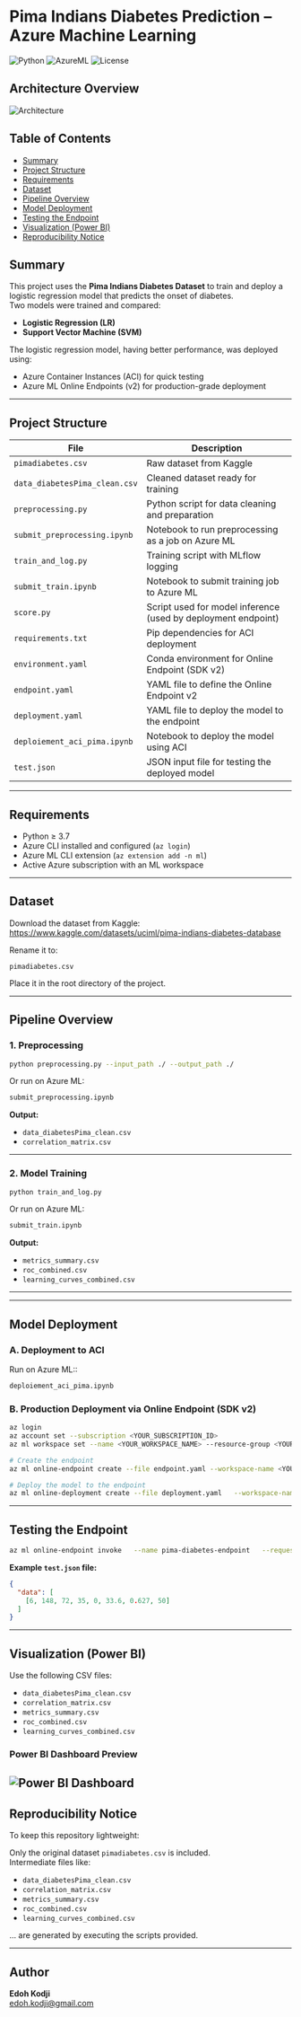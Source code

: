 
#  Pima Indians Diabetes Prediction – Azure Machine Learning
![Python](https://img.shields.io/badge/Python-3.7%2B-blue)
![AzureML](https://img.shields.io/badge/Azure-ML-informational)
![License](https://img.shields.io/badge/license-MIT-green)
## Architecture Overview
![Architecture](architecture_pipeline.png)
## Table of Contents
- [Summary](#summary)
- [Project Structure](#project-structure)
- [Requirements](#requirements)
- [Dataset](#dataset)
- [Pipeline Overview](#pipeline-overview)
- [Model Deployment](#model-deployment)
- [Testing the Endpoint](#testing-the-endpoint)
- [Visualization (Power BI)](#visualization-power-bi)
- [Reproducibility Notice](#reproducibility-notice)

##  Summary

This project uses the **Pima Indians Diabetes Dataset** to train and deploy a logistic regression model that predicts the onset of diabetes.  
Two models were trained and compared:  
- **Logistic Regression (LR)**  
- **Support Vector Machine (SVM)**

The logistic regression model, having better performance, was deployed using:
- Azure Container Instances (ACI) for quick testing
- Azure ML Online Endpoints (v2) for production-grade deployment

---

##  Project Structure

| File                              | Description                                                              |
|-----------------------------------|--------------------------------------------------------------------------|
| `pimadiabetes.csv`                | Raw dataset from Kaggle                                                  |
| `data_diabetesPima_clean.csv`     | Cleaned dataset ready for training                                       |
| `preprocessing.py`               | Python script for data cleaning and preparation                          |
| `submit_preprocessing.ipynb`      | Notebook to run preprocessing as a job on Azure ML                       |
| `train_and_log.py`               | Training script with MLflow logging                                      |
| `submit_train.ipynb`              | Notebook to submit training job to Azure ML                              |
| `score.py`                        | Script used for model inference (used by deployment endpoint)            |
| `requirements.txt`                | Pip dependencies for ACI deployment                                      |
| `environment.yaml`                | Conda environment for Online Endpoint (SDK v2)                           |
| `endpoint.yaml`                   | YAML file to define the Online Endpoint v2                               |
| `deployment.yaml`                 | YAML file to deploy the model to the endpoint                            |
| `deploiement_aci_pima.ipynb`      | Notebook to deploy the model using ACI                                   |
| `test.json`                       | JSON input file for testing the deployed model                           |

---

##  Requirements

- Python ≥ 3.7
- Azure CLI installed and configured (`az login`)
- Azure ML CLI extension (`az extension add -n ml`)
- Active Azure subscription with an ML workspace

---

## Dataset

Download the dataset from Kaggle:  
https://www.kaggle.com/datasets/uciml/pima-indians-diabetes-database

Rename it to:

```text
pimadiabetes.csv
```

Place it in the root directory of the project.

---

##  Pipeline Overview

### 1. Preprocessing

```bash
python preprocessing.py --input_path ./ --output_path ./
```

Or run on Azure ML:

```bash
submit_preprocessing.ipynb
```

**Output:**
- `data_diabetesPima_clean.csv`
- `correlation_matrix.csv`

---

### 2. Model Training

```bash
python train_and_log.py
```

Or run on Azure ML:

```bash
submit_train.ipynb
```

**Output:**
- `metrics_summary.csv`
- `roc_combined.csv`
- `learning_curves_combined.csv`
---
---

## Model Deployment

### A. Deployment to ACI

Run on Azure ML::

```bash
deploiement_aci_pima.ipynb
```

### B. Production Deployment via Online Endpoint (SDK v2)

```bash
az login
az account set --subscription <YOUR_SUBSCRIPTION_ID>
az ml workspace set --name <YOUR_WORKSPACE_NAME> --resource-group <YOUR_RESOURCE_GROUP>

# Create the endpoint
az ml online-endpoint create --file endpoint.yaml --workspace-name <YOUR_WORKSPACE_NAME> --resource-group <YOUR_RESOURCE_GROUP>

# Deploy the model to the endpoint
az ml online-deployment create --file deployment.yaml   --workspace-name <YOUR_WORKSPACE_NAME>   --resource-group <YOUR_RESOURCE_GROUP>   --endpoint-name pima-diabetes-endpoint   --all-traffic
```
---
##  Testing the Endpoint

```bash
az ml online-endpoint invoke   --name pima-diabetes-endpoint   --request-file test.json   --resource-group <YOUR_RESOURCE_GROUP>   --workspace-name <YOUR_WORKSPACE_NAME>
```
**Example `test.json` file:**

```json
{
  "data": [
    [6, 148, 72, 35, 0, 33.6, 0.627, 50]
  ]
}
```
---
## Visualization (Power BI)

Use the following CSV files:
- `data_diabetesPima_clean.csv`
- `correlation_matrix.csv`
- `metrics_summary.csv`
- `roc_combined.csv`
- `learning_curves_combined.csv`
### Power BI Dashboard Preview
![Power BI Dashboard](powerbi_dashboard.PNG)
---

##  Reproducibility Notice

To keep this repository lightweight:

Only the original dataset `pimadiabetes.csv` is included.  
Intermediate files like:

- `data_diabetesPima_clean.csv`
- `correlation_matrix.csv`
- `metrics_summary.csv`
- `roc_combined.csv`
- `learning_curves_combined.csv`

... are generated by executing the scripts provided.

---

## Author

**Edoh Kodji**   
edoh.kodji@gmail.com
